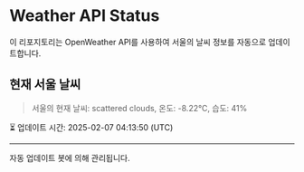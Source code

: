 
# Weather API Status

이 리포지토리는 OpenWeather API를 사용하여 서울의 날씨 정보를 자동으로 업데이트합니다.

## 현재 서울 날씨
> 서울의 현재 날씨: scattered clouds, 온도: -8.22°C, 습도: 41%

⏳ 업데이트 시간: 2025-02-07 04:13:50 (UTC)

---
자동 업데이트 봇에 의해 관리됩니다.
